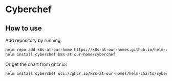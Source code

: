 # Cyberchef

## How to use

Add repository by running:

```bash
helm repo add k8s-at-our-home https://k8s-at-our-homes.github.io/helm-charts/
helm install cyberchef k8s-at-our-home/cyberchef
```

Or get the chart from ghcr.io:

```bash
helm install cyberchef oci://ghcr.io/k8s-at-our-homes/helm-charts/cyberchef
```
